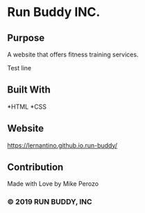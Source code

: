 # Run Buddy INC.

## Purpose
A website that offers fitness training services.

Test line

## Built With
*HTML
*CSS

## Website
https://lernantino.github.io.run-buddy/

## Contribution
Made with Love by Mike Perozo

### © 2019 RUN BUDDY, INC

